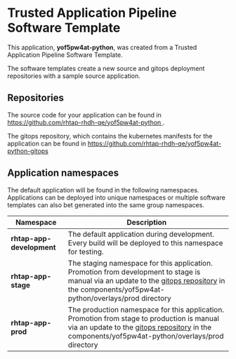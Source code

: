 # Trusted Application Pipeline Software Template

This application, **yof5pw4at-python**, was created from a Trusted Application Pipeline Software Template.

The software templates create a new source and gitops deployment repositories with a sample source application. 

## Repositories

The source code for your application can be found in [https://github.com/rhtap-rhdh-qe/yof5pw4at-python ](https://github.com/rhtap-rhdh-qe/yof5pw4at-python ).
 
The gitops repository, which contains the kubernetes manifests for the application can be found in 
[https://github.com/rhtap-rhdh-qe/yof5pw4at-python-gitops ](https://github.com/rhtap-rhdh-qe/yof5pw4at-python-gitops ) 

## Application namespaces 

The default application will be found in the following namespaces. Applications can be deployed into unique namespaces or multiple software templates can also bet generated into the same group namespaces.  

|  Namespace   |  Description   |  
| -------- | -------- |   
| **rhtap-app-development** | The default application during development. Every build will be deployed to this namespace for testing. | 
| **rhtap-app-stage** | The staging namespace for this application. Promotion from development to stage is manual via an update to the [gitops repository](https://github.com/rhtap-rhdh-qe/yof5pw4at-python-gitops ) in the components/yof5pw4at-python/overlays/prod directory |  
| **rhtap-app-prod** | The production namespace for this application. Promotion from stage to production is manual via an update to the [gitops repository](https://github.com/rhtap-rhdh-qe/yof5pw4at-python-gitops ) in the components/yof5pw4at-python/overlays/prod directory | 